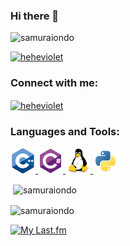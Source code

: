 ### Hi there 👋

<p align="left"> <img src="https://komarev.com/ghpvc/?username=samuraiondo&label=Profile%20views&color=0e75b6&style=flat" alt="samuraiondo" /> </p>

<p align="left"> <a href="https://twitter.com/heheviolet" target="blank"><img src="https://img.shields.io/twitter/follow/heheviolet?logo=twitter&style=for-the-badge" alt="heheviolet" /></a> </p>

<h3 align="left">Connect with me:</h3>
<p align="left">
<a href="https://twitter.com/heheviolet" target="blank"><img align="center" src="https://raw.githubusercontent.com/rahuldkjain/github-profile-readme-generator/master/src/images/icons/Social/twitter.svg" alt="heheviolet" height="30" width="40" /></a>
</p>

<h3 align="left">Languages and Tools:</h3>
<p align="left"> <a href="https://www.w3schools.com/cpp/" target="_blank" rel="noreferrer"> <img src="https://raw.githubusercontent.com/devicons/devicon/master/icons/cplusplus/cplusplus-original.svg" alt="cplusplus" width="40" height="40"/> </a> <a href="https://www.w3schools.com/cs/" target="_blank" rel="noreferrer"> <img src="https://raw.githubusercontent.com/devicons/devicon/master/icons/csharp/csharp-original.svg" alt="csharp" width="40" height="40"/> </a> <a href="https://www.linux.org/" target="_blank" rel="noreferrer"> <img src="https://raw.githubusercontent.com/devicons/devicon/master/icons/linux/linux-original.svg" alt="linux" width="40" height="40"/> </a> <a href="https://www.python.org" target="_blank" rel="noreferrer"> <img src="https://raw.githubusercontent.com/devicons/devicon/master/icons/python/python-original.svg" alt="python" width="40" height="40"/> </a> </p>

<p>&nbsp;<img align="center" src="https://github-readme-stats.vercel.app/api?username=samuraiondo&show_icons=true&locale=en" alt="samuraiondo" /></p>

<p><img align="center" src="https://github-readme-streak-stats.herokuapp.com/?user=samuraiondo&" alt="samuraiondo" /></p>

[![My Last.fm](https://lastfm-recently-played.vercel.app/api?user=heheViolet)](https://www.last.fm/user/heheViolet)
